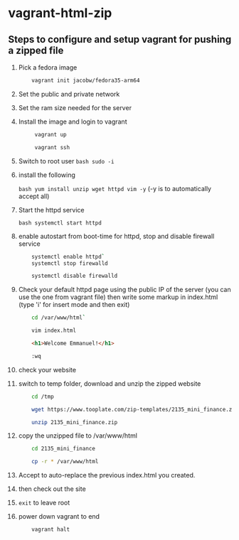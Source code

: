 # vagrant-html-zip

## Steps to configure and setup vagrant for pushing a zipped file

1. Pick a fedora image

    ```bash
        vagrant init jacobw/fedora35-arm64
    ```

2. Set the public and private network

3. Set the ram size needed for the server

4. Install the image and login to vagrant

   ``` bash
        vagrant up

        vagrant ssh
   ```

5. Switch to root user
   `bash sudo -i`

6. install the following

    `bash yum install unzip wget httpd vim -y` (-y is to automatically accept all)

7. Start the httpd service

    `bash systemctl start httpd`

8. enable autostart from boot-time for httpd, stop and disable firewall service

    ```bash
        systemctl enable httpd`
        systemctl stop firewalld

        systemctl disable firewalld
    ```

9. Check your default httpd page using the public IP of the server  (you can use the one from vagrant file) then write some markup in index.html (type 'i' for insert mode and then exit)

    ```bash
        cd /var/www/html`

        vim index.html
    ```

   ```html
       <h1>Welcome Emmanuel!</h1>
    ```

    ```bash
        :wq
    ```

10. check your website

11. switch to temp folder, download and unzip the zipped website

    ```bash
        cd /tmp

        wget https://www.tooplate.com/zip-templates/2135_mini_finance.zip

        unzip 2135_mini_finance.zip
    ```

12. copy the unzipped file to /var/www/html

    ```bash
        cd 2135_mini_finance

        cp -r * /var/www/html
    ```

13. Accept to auto-replace the previous index.html you created.

14. then check out the site

15. `exit` to leave root

16. power down vagrant to end

    ```bash
        vagrant halt
    ```
